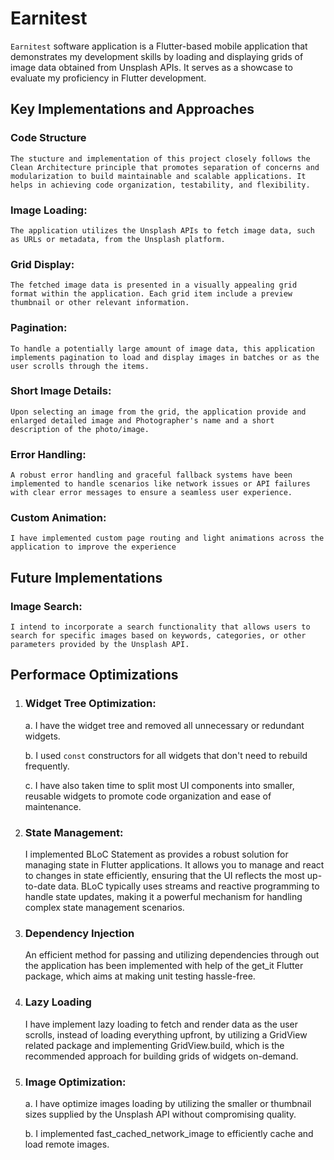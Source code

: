 # Earnitest

`Earnitest` software application is a Flutter-based mobile application that demonstrates my development skills by loading and displaying grids of image data obtained from Unsplash APIs. It serves as a showcase to evaluate my proficiency in Flutter development.

## Key Implementations and Approaches
### Code Structure
    The stucture and implementation of this project closely follows the Clean Architecture principle that promotes separation of concerns and modularization to build maintainable and scalable applications. It helps in achieving code organization, testability, and flexibility. 

### Image Loading: 
    The application utilizes the Unsplash APIs to fetch image data, such as URLs or metadata, from the Unsplash platform.

### Grid Display: 
    The fetched image data is presented in a visually appealing grid format within the application. Each grid item include a preview thumbnail or other relevant information.

### Pagination: 
    To handle a potentially large amount of image data, this application implements pagination to load and display images in batches or as the user scrolls through the items.

### Short Image Details: 
    Upon selecting an image from the grid, the application provide and enlarged detailed image and Photographer's name and a short description of the photo/image. 

### Error Handling: 
    A robust error handling and graceful fallback systems have been implemented to handle scenarios like network issues or API failures with clear error messages to ensure a seamless user experience.

### Custom Animation: 
    I have implemented custom page routing and light animations across the application to improve the experience


## Future Implementations

 ### Image Search: 

    I intend to incorporate a search functionality that allows users to search for specific images based on keywords, categories, or other parameters provided by the Unsplash API.



## Performace Optimizations

1. ### Widget Tree Optimization:
    a. I have the widget tree and removed all unnecessary or redundant widgets.

    b. I used `const` constructors for all widgets that don't need to rebuild frequently.

    c. I have also taken time to split most UI components into smaller, reusable widgets to promote code organization and ease of maintenance.

2. ### State Management:
    I implemented BLoC Statement as provides a robust solution for managing state in Flutter applications. It allows you to manage and react to changes in state efficiently, ensuring that the UI reflects the most up-to-date data. BLoC typically uses streams and reactive programming to handle state updates, making it a powerful mechanism for handling complex state management scenarios.

3. ### Dependency Injection
    An efficient method for passing and utilizing dependencies through out the application has been implemented with help of the get_it Flutter package, which aims at making unit testing hassle-free.

4. ### Lazy Loading
    I have implement lazy loading to fetch and render data as the user scrolls, instead of loading everything upfront, by utilizing a GridView related package and implementing GridView.build, which is the recommended approach for building grids of widgets on-demand.

5. ### Image Optimization:
    a. I have optimize images loading by utilizing the smaller or thumbnail sizes supplied by the Unsplash API without compromising quality.

    b. I implemented fast_cached_network_image to efficiently cache and load remote images.

